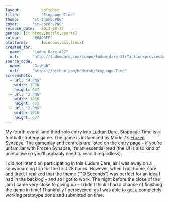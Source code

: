 ```yaml
---
layout: 		softpost
title:  		"Stoppage Time"
thumb:      "st-thumb.PNG"
cover:      "st-cover.PNG"
release_date: 	2013-08-27
genres: [strategy,puzzle,sports]
colour:     "#84CBFF"
platforms:		[windows,osx,linux]
created_for:
  name:		"Ludum Dare #27"
  url:		"http://ludumdare.com/compo/ludum-dare-27/?action=preview&uid=9896"
source_code:
  name:		"GitHub"
  url:		"https://github.com/hndmrsh/Stoppage-Time"
screenshots:
  - url: "4.PNG"
    width: 1036
    height: 637
  - url: "3.PNG"
    width: 1036
    height: 637
  - url: "2.PNG"
    width: 1036
    height: 637
---
```

My fourth overall and third solo entry into  [Ludum Dare](http://ludumdare.com/compo/), Stoppage Time is a football strategy game. The game is influenced by Mode 7’s [Frozen Synapse](http://www.frozensynapse.com/). The gameplay and controls are listed on the entry page – if you’re unfamiliar with Frozen Synapse, it’s an essential read (the UI is also kind of unintuitive so you’ll probably need to read it regardless).

I did not intend on participating in this Ludum Dare, as I was away on a snowboarding trip for the first 28 hours. However, when I got home, sore and tired, I realized that the theme (“10 Seconds”) was perfect for an idea I had in the backlog – and so I got to work. The night before the close of the jam I came very close to giving up – I didn’t think I had a chance of finishing the game in time! Thankfully I persevered, as I was able to get a completely working prototype done and submitted on time.
